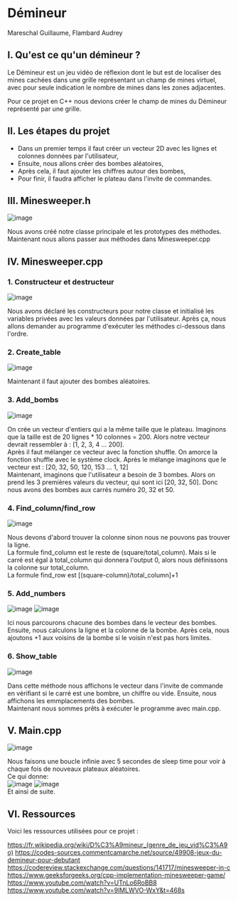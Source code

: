 # Démineur
Mareschal Guillaume, Flambard Audrey

## I. Qu'est ce qu'un démineur ?

Le Démineur est un jeu vidéo de réflexion dont le but est de localiser des mines cachées dans une grille représentant un champ de mines virtuel, avec pour seule indication le nombre de mines dans les zones adjacentes.

Pour ce projet en C++ nous devions créer le champ de mines du Démineur représenté par une grille.

## II. Les étapes du projet

 - Dans un premier temps il faut créer un vecteur 2D avec les lignes et colonnes données par l'utilisateur,
 - Ensuite, nous allons créer des bombes aléatoires,
 - Après cela, il faut ajouter les chiffres autour des bombes,
 - Pour finir, il faudra afficher le plateau dans l'invite de commandes.

 ## III. Minesweeper.h
 
 ![image](https://user-images.githubusercontent.com/70451979/118103318-1286d200-b3da-11eb-9804-420b2fb3a192.png)

Nous avons créé notre classe principale et les prototypes des méthodes. Maintenant nous allons passer aux méthodes dans Minesweeper.cpp

## IV. Minesweeper.cpp

### 1. Constructeur et destructeur
![image](https://user-images.githubusercontent.com/70451979/118103817-a193ea00-b3da-11eb-8ef4-2eb8c6545782.png)

Nous avons déclaré les constructeurs pour notre classe et initialisé les variables privées avec les valeurs données par l'utilisateur. Après ça, nous allons demander au programme d'exécuter les méthodes ci-dessous dans l'ordre.

### 2. Create_table
![image](https://user-images.githubusercontent.com/70451979/118104232-28e15d80-b3db-11eb-8491-3c47dfc5b681.png)

Maintenant il faut ajouter des bombes aléatoires.

### 3. Add_bombs
![image](https://user-images.githubusercontent.com/70451979/118104644-ae650d80-b3db-11eb-9329-6194aba4a8b0.png)

On crée un vecteur d'entiers qui a la même taille que le plateau. Imaginons que la taille est de 20 lignes * 10 colonnes = 200. Alors notre vecteur devrait ressembler à : [1, 2, 3, 4 ... 200]. <br/>
Après il faut mélanger ce vecteur avec la fonction shuffle. On amorce la fonction shuffle avec le système clock. Après le mélange imaginons que le vecteur est : [20, 32, 50, 120, 153 ... 1, 12] <br/>
Maintenant, imaginons que l'utilisateur a besoin de 3 bombes. Alors on prend les 3 premières valeurs du vecteur, qui sont ici [20, 32, 50]. Donc nous avons des bombes aux carrés numéro 20, 32 et 50.

### 4. Find_column/find_row
![image](https://user-images.githubusercontent.com/70451979/118107656-53cdb080-b3df-11eb-901f-4e95f8ce8901.png)

Nous devons d'abord trouver la colonne sinon nous ne pouvons pas trouver la ligne. <br/>
La formule find_column est le reste de (square/total_column). Mais si le carré est égal à total_column qui donnera l'output 0, alors nous définissons la colonne sur total_column. <br/>
La formule find_row est [(square-column)/total_column]+1

### 5. Add_numbers

![image](https://user-images.githubusercontent.com/70451979/118108882-d1de8700-b3e0-11eb-8a3a-7c7a23a13f73.png)
![image](https://user-images.githubusercontent.com/70451979/118110732-13703180-b3e3-11eb-8566-37a36195ec51.png)


Ici nous parcourons chacune des bombes dans le vecteur des bombes. Ensuite, nous calculons la ligne et la colonne de la bombe. Après cela, nous ajoutons +1 aux voisins de la bombe si le voisin n'est pas hors limites. 

### 6. Show_table
![image](https://user-images.githubusercontent.com/70451979/118109691-cfc8f800-b3e1-11eb-8ed0-5d87317d545f.png)

Dans cette méthode nous affichons le vecteur dans l'invite de commande en vérifiant si le carré est une bombre, un chiffre ou vide. Ensuite, nous affichons les emmplacements des bombes. <br/>
Maintenant nous sommes prêts à exécuter le programme avec main.cpp.

## V. Main.cpp
![image](https://user-images.githubusercontent.com/70451979/118110012-2f270800-b3e2-11eb-9be1-54359dea8ac6.png)

Nous faisons une boucle infinie avec 5 secondes de sleep time pour voir à chaque fois de nouveaux plateaux aléatoires. <br/>
Ce qui donne: <br/>
![image](https://user-images.githubusercontent.com/70451979/118111533-1d466480-b3e4-11eb-8c3f-ffa4b3c204a4.png)
![image](https://user-images.githubusercontent.com/70451979/118111578-30593480-b3e4-11eb-8307-12457dfe5517.png) <br/>
Et ainsi de suite. 

## VI. Ressources

Voici les ressources utilisées pour ce projet :

https://fr.wikipedia.org/wiki/D%C3%A9mineur_(genre_de_jeu_vid%C3%A9o)
https://codes-sources.commentcamarche.net/source/49908-jeux-du-demineur-pour-debutant
https://codereview.stackexchange.com/questions/141717/minesweeper-in-c
https://www.geeksforgeeks.org/cpp-implementation-minesweeper-game/
https://www.youtube.com/watch?v=UTnLo6RoBB8
https://www.youtube.com/watch?v=9lMLWVO-WxY&t=468s
